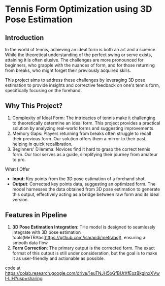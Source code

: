 # Tennis Form Optimization using 3D Pose Estimation
## Introduction
In the world of tennis, achieving an ideal form is both an art and a science. While the theoretical understanding of the perfect swing or serve exists, attaining it is often elusive. The challenges are more pronounced for beginners, who grapple with the nuances of form, and for those returning from breaks, who might forget their previously acquired skills.

This project aims to address these challenges by leveraging 3D pose estimation to provide insights and corrective feedback on one's tennis form, specifically focusing on the forehand.

## Why This Project?
1. Complexity of Ideal Form: The intricacies of tennis make it challenging to theoretically determine an ideal form. This project provides a practical solution by analyzing real-world forms and suggesting improvements.
2. Memory Gaps: Players returning from breaks often struggle to recall their previous form. Our solution offers them a mirror to their past, helping in quick recalibration.
3. Beginners' Dilemma: Novices find it hard to grasp the correct tennis form. Our tool serves as a guide, simplifying their journey from amateur to pro.

What I Offer
- **Input**: Key points from the 3D pose estimation of a forehand shot.
- **Output**: Corrected key points data, suggesting an optimized form.
The model harnesses the data obtained from 3D pose estimation to generate this output, effectively acting as a bridge between raw form and its ideal version.

## Features in Pipeline
1. **3D Pose Estimation Integration**: THe model is designed to seamlessly integrate with 3D pose estimation tools(MeTRAbs[https://github.com/isarandi/metrabs]), ensuring a smooth data flow.
2. **Form Correction**: The primary output is the corrected form. The exact format of this output is still under consideration, but the goal is to make it as user-friendly and actionable as possible.

code at https://colab.research.google.com/drive/1euTNJH5oGfBUrXfEozBkginxXVwl-LlH?usp=sharing
